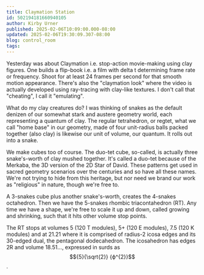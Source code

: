 ```yaml
---
title: Claymation Station
id: 502194181660940105
author: Kirby Urner
published: 2025-02-06T10:09:00.000-08:00
updated: 2025-02-06T19:30:09.307-08:00
blog: control_room
tags: 
---
```


[](https://blogger.googleusercontent.com/img/b/R29vZ2xl/AVvXsEgcZh65IRpAO02m9KtsrT4pf7Om8u6d5J65c3yYYJJb93CHOqFmKizcwR9meC1S6Vq4s87ZQhfTtGdez0072O-DFBpcXJCwUyeOUsBFIKqxt_jm0WmI6ht2v9BgrV_lrmmBuO3HGnAsvkqAfnSag13jMq2McrqfOuJgsPH-hWyIAxPIS7qd-Zst/s1024/claymation_station.png)
Yesterday was about Claymation i.e. stop-action movie-making using clay figures. One builds a flip-book i.e. a film with delta t determining frame rate or frequency. Shoot for at least 24 frames per second for that smooth motion appearance. There's also the "claymation look" where the video is actually developed using ray-tracing with clay-like textures. I don't call that "cheating", I call it "emulating".

What do my clay creatures do? I was thinking of snakes as the default denizen of our somewhat stark and austere geometry world, each representing a quantum of clay. The regular tetrahedron, or regtet, what we call "home base" in our geometry, made of four unit-radius balls packed together (also clay) is likewise our unit of volume, our quantum. It rolls out into a snake.

We make cubes too of course. The duo-tet cube, so-called, is actually three snake's-worth of clay mushed together. It's called a duo-tet because of the Merkaba, the 3D version of the 2D Star of David. These patterns get used in sacred geometry scenarios over the centuries and so have all these names. We're not trying to hide from this heritage, but nor need we brand our work as "religious" in nature, though we're free to.

A 3-snakes cube plus another snake's-worth, creates the 4-snakes octahedron. Then we have the 5-snakes rhombic triacontahedron (RT). Any time we have a shape, we're free to scale it up and down, called growing and shrinking, such that it hits other volume stop points. 

The RT stops at volumes 5 (120 T modules), 5+ (120 E modules), 7.5 (120 K modules) and at 21.21 where it is comprised of radius-2 icosa edges and its 30-edged dual, the pentagonal dodecahedron. The icosahedron has edges 2R and volume 18.51..., expressed in surds as $${5}{\sqrt{2}} {ϕ^{2}}$$.